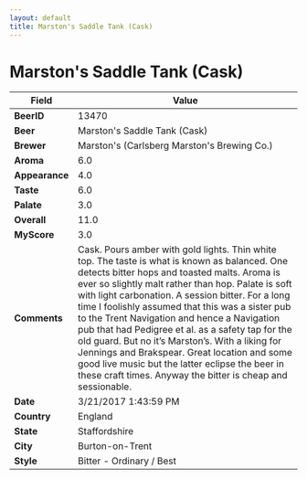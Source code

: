 ```yaml
---
layout: default
title: Marston's Saddle Tank (Cask)
---
```


# Marston's Saddle Tank (Cask)

| Field         | Value     |
|---------------|-----------|
| **BeerID** | 13470 |
| **Beer** | Marston's Saddle Tank (Cask) |
| **Brewer** | Marston&#39;s (Carlsberg Marston&#39;s Brewing Co.) |
| **Aroma** | 6.0 |
| **Appearance** | 4.0 |
| **Taste** | 6.0 |
| **Palate** | 3.0 |
| **Overall** | 11.0 |
| **MyScore** | 3.0 |
| **Comments** | Cask. Pours amber with gold lights. Thin white top. The taste is what is known as balanced. One detects bitter hops and toasted malts. Aroma is ever so slightly malt rather than hop. Palate is soft with light carbonation. A session bitter. For a long time I foolishly assumed that this was a sister pub to the Trent Navigation and hence a Navigation pub that had Pedigree et al. as a safety tap for the old guard. But no it’s Marston’s. With a liking for Jennings and Brakspear. Great location and some good live music but the latter eclipse the beer in these craft times. Anyway the bitter is cheap and sessionable. |
| **Date** | 3/21/2017 1:43:59 PM |
| **Country** | England |
| **State** | Staffordshire |
| **City** | Burton-on-Trent |
| **Style** | Bitter - Ordinary / Best |
